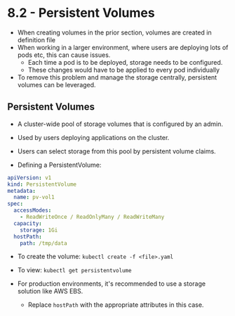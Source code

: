 # 8.2 - Persistent Volumes

- When creating volumes in the prior section, volumes are created in definition file
- When working in a larger environment, where users are deploying lots of pods etc, this can cause issues.
  - Each time a pod is to be deployed, storage needs to be configured.
  - These changes would have to be applied to every pod individually
- To remove this problem and manage the storage centrally, persistent volumes can be leveraged.

## Persistent Volumes

- A cluster-wide pool of storage volumes that is configured by an admin.
- Used by users deploying applications on the cluster.

- Users can select storage from this pool by persistent volume claims.

- Defining a PersistentVolume:

```yaml
apiVersion: v1
kind: PersistentVolume
metadata:
  name: pv-vol1
spec:
  accessModes:
    - ReadWriteOnce / ReadOnlyMany / ReadWriteMany
  capacity:
    storage: 1Gi
  hostPath:
    path: /tmp/data
```

- To create the volume: `kubectl create -f <file>.yaml`

- To view: `kubectl get persistentvolume`

- For production environments, it's recommended to use a storage solution like AWS EBS.
  - Replace `hostPath` with the appropriate attributes in this case.
